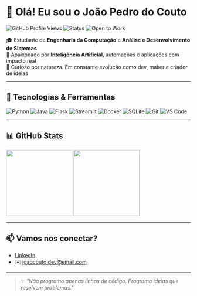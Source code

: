 # 👋 Olá! Eu sou o João Pedro do Couto

![GitHub Profile Views](https://komarev.com/ghpvc/?username=jpcoutolm&color=blue)
![Status](https://img.shields.io/badge/status-developer-green)
![Open to Work](https://img.shields.io/badge/open%20to%20work-yes-brightgreen)

🎓 Estudante de **Engenharia da Computação** e **Análise e Desenvolvimento de Sistemas**  
🤖 Apaixonado por **Inteligência Artificial**, automações e aplicações com impacto real  
🧠 Curioso por natureza. Em constante evolução como dev, maker e criador de ideias

---

## 🚀 Tecnologias & Ferramentas
![Python](https://img.shields.io/badge/-Python-333?style=flat&logo=python)
![Java](https://img.shields.io/badge/-Java-333?style=flat&logo=java)
![Flask](https://img.shields.io/badge/-Flask-333?style=flat&logo=flask)
![Streamlit](https://img.shields.io/badge/-Streamlit-333?style=flat&logo=streamlit)
![Docker](https://img.shields.io/badge/-Docker-333?style=flat&logo=docker)
![SQLite](https://img.shields.io/badge/-SQLite-333?style=flat&logo=sqlite)
![Git](https://img.shields.io/badge/-Git-333?style=flat&logo=git)
![VS Code](https://img.shields.io/badge/-VSCode-333?style=flat&logo=visual-studio-code)

---

## 📊 GitHub Stats

<img height="180em" src="https://github-readme-stats.vercel.app/api?username=jpcoutolm&show_icons=true&hide_border=true&theme=tokyonight" />
<img height="180em" src="https://github-readme-stats.vercel.app/api/top-langs/?username=jpcoutolm&layout=compact&hide_border=true&theme=tokyonight"/>

---

## 📫 Vamos nos conectar?
- [LinkedIn](https://www.linkedin.com/in/joaopedrodocouto)
- ✉️ joaocouto.dev@email.com

---

> ✨ *"Não programo apenas linhas de código. Programo ideias que resolvem problemas."*
